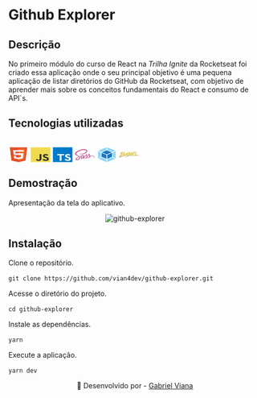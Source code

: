 # Github Explorer

## Descrição
No primeiro módulo do curso de React na _Trilha Ignite_ da Rocketseat foi criado essa aplicação onde o seu principal objetivo é uma pequena aplicação de listar diretórios do GitHub da Rocketseat, com objetivo de aprender mais sobre os conceitos fundamentais do React e consumo de API`s.

## Tecnologias utilizadas
<div style="display: inline_block"><br>
  <img align="center" alt="img-html" height="30" width="40" src="https://raw.githubusercontent.com/devicons/devicon/master/icons/html5/html5-original.svg">
  
  <img align="center" alt="img-javascript" height="30" width="40" src="https://raw.githubusercontent.com/devicons/devicon/master/icons/javascript/javascript-original.svg">
  
  <img align="center" alt="img-typescript" height="30" width="40" src="https://raw.githubusercontent.com/devicons/devicon/master/icons/typescript/typescript-original.svg">
  
  <img align="center" alt="img-sass" height="30" width="40" src="https://raw.githubusercontent.com/devicons/devicon/master/icons/sass/sass-original.svg">

  <img align="center" alt="img-webpack" height="30" width="40" src="https://raw.githubusercontent.com/devicons/devicon/master/icons/webpack/webpack-original.svg">
  
  <img align="center" alt="img-babel" height="30" width="40" src="https://raw.githubusercontent.com/devicons/devicon/master/icons/babel/babel-original.svg">
</div>

## Demostração
Apresentação da tela do aplicativo.
<div align="center">
  <img src="https://i.ibb.co/TrhVQrh/github-explorer.png" alt="github-explorer" border="0">
</div>

## Instalação
Clone o repositório.
~~~
git clone https://github.com/vian4dev/github-explorer.git
~~~
Acesse o diretório do projeto.
~~~
cd github-explorer
~~~
Instale as dependências.
~~~
yarn
~~~
Execute a aplicação.
~~~
yarn dev
~~~

<div align="center"> 
 🤖 Desenvolvido por - <a href="">Gabriel Viana</a>
</div>

